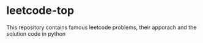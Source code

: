 # leetcode-top

This repository contains famous leetcode problems, their apporach and the solution code in python
